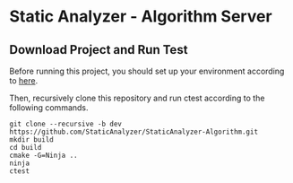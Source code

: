 # Static Analyzer - Algorithm Server

## Download Project and Run Test

Before running this project, you should set up your
environment according to [here](libanalyzer/README.md).

Then, recursively clone this repository and run ctest
according to the following commands.

```shell
git clone --recursive -b dev https://github.com/StaticAnalyzer/StaticAnalyzer-Algorithm.git
mkdir build
cd build
cmake -G=Ninja ..
ninja
ctest
```

